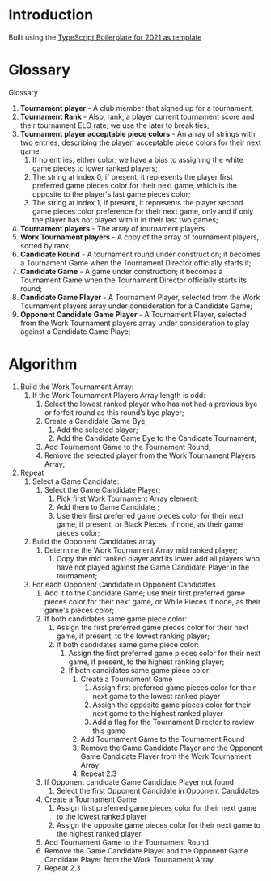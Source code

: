 # Introduction
Built using the [TypeScript Boilerplate for 2021 as template](https://github.com/metachris/typescript-boilerplate)

# Glossary
Glossary
1. **Tournament player** - A club member that signed up for a tournament;
2. **Tournament Rank** - Also, rank, a player current tournament score and their tournament ELO rate; we use the later to break ties;
3. **Tournament player acceptable piece colors** - An array of strings with two entries, describing the player' acceptable piece colors for their next game:
   1. If no entries, either color; we have a bias to assigning the white game pieces to lower ranked players;
   1. The string at index 0, if present, it represents the player first preferred game pieces color for their next game, which is the opposite to the player's last game pieces color;
   1. The string at index 1, if present, it represents the player second game pieces color preference for their next game, only and if only the player has not played with it in their last two games;
4. **Tournament players** - The array of tournament players
5. **Work Tournament players** - A copy of the  array of tournament players, sorted by rank;
6. **Candidate Round** - A tournament round under construction; it becomes a Tournament Game when the Tournament Director officially starts it;
7. **Candidate Game** - A game under construction; it becomes a Tournament Game when the Tournament Director officially starts its round;
8. **Candidate Game Player** - A Tournament Player, selected from the Work Tournament players array under consideration for a Candidate Game;
9. **Opponent Candidate Game Player** - A Tournament Player, selected from the Work Tournament players array under consideration to play against a Candidate Game Playe;

# Algorithm
1. Build the Work Tournament Array:
   1. If the Work Tournament Players Array length is odd:
      1. Select the lowest ranked player who has not had a previous bye or forfeit round as this round’s bye player;
      2. Create a Candidate Game Bye;
         1. Add the selected player;
         2. Add the Candidate Game Bye to the Candidate Tournament;
      3. Add Tournament Game to the Tournament Round;
      4. Remove the selected player from the Work Tournament Players Array;
2. Repeat
   1. Select a Game Candidate:
      1. Select the Game Candidate Player;
         1. Pick first Work Tournament Array element;
         2. Add them to  Game Candidate ;
         3. Use their first preferred game pieces color for their next game, if present, or Black Pieces, if none, as their game pieces color;
   2. Build the Opponent Candidates array
      1. Determine the Work Tournament Array mid ranked player;
         1. Copy the mid ranked player and its lower add all players who have not played against the Game Candidate Player in the tournament;
   3. For each Opponent Candidate in Opponent Candidates
      1. Add it to the  Candidate Game; use their first preferred game pieces color for their next game, or While Pieces if none, as their game's pieces color;
      2. If both candidates same game piece color:
         1. Assign the first preferred game pieces color for their next game, if present, to the lowest ranking player;
         2. If both candidates same game piece color:
            1. Assign the first preferred game pieces color for their next game, if present, to the highest ranking player;
            2. If both candidates same game piece color:
               1. Create a Tournament Game
                  1. Assign first preferred game pieces color for their next game to the lowest ranked player
                  2. Assign the opposite game pieces color for their next game to the highest ranked player
                  3. Add a flag for the Tournament Director to review this game
               2. Add Tournament Game to the Tournament Round
               3. Remove the Game Candidate Player and the Opponent Game Candidate Player from the Work Tournament Array
               4. Repeat 2.3
      3. If Opponent candidate Game Candidate Player not found
         1. Select the first  Opponent Candidate in Opponent Candidates
      4. Create a Tournament Game
         1. Assign first preferred game pieces color for their next game to the lowest ranked player
         2. Assign the opposite game pieces color for their next game to the highest ranked player
      5. Add Tournament Game to the Tournament Round
      6. Remove the Game Candidate Player and the Opponent Game Candidate Player from the Work Tournament Array
      7. Repeat 2.3

